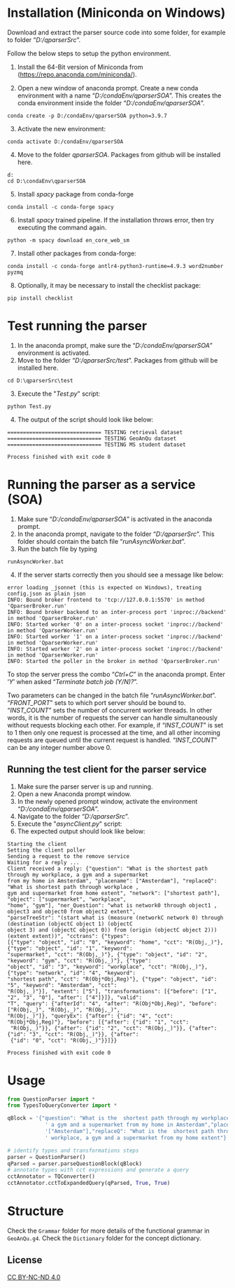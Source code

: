 # Installation (Miniconda on Windows)

Download and extract the parser source code into some folder, for example to folder “*D:/qparserSrc*”.

Follow the below steps to setup the python environment.

1. Install the 64-Bit version of Miniconda from (https://repo.anaconda.com/miniconda/).

2. Open a new window of anaconda prompt. Create a new conda environment with a name “*D:/condaEnv/qparserSOA*”. This creates the conda environment inside the folder “*D:/condaEnv/qparserSOA*”.
```
conda create -p D:/condaEnv/qparserSOA python=3.9.7
```
3. Activate the new environment:
```
conda activate D:/condaEnv/qparserSOA
```
4. Move to the folder *qparserSOA*. Packages from github will be installed here. 
```
d:
cd D:\condaEnv\qparserSOA
```
5. Install *spacy* package from conda-forge
```
conda install -c conda-forge spacy
```
6. Install *spacy* trained pipeline. If the installation throws error, then try executing the command again.
```
python -m spacy download en_core_web_sm
```
7. Install other packages from conda-forge:
```
conda install -c conda-forge antlr4-python3-runtime=4.9.3 word2number pyzmq 
```
8. Optionally, it may be necessary to install the checklist package:
```
pip install checklist
```

# Test running the parser

1. In the anaconda prompt, make sure the “*D:/condaEnv/qparserSOA*” environment is activated.
2. Move to the folder “*D:/qparserSrc/test*”. Packages from github will be installed here. 
```
cd D:\qparserSrc\test
```
3. Execute the "*Test.py*" script:
```
python Test.py
```
4. The output of the script should look like below:
```
============================== TESTING retrieval dataset
============================== TESTING GeoAnQu dataset
============================== TESTING MS student dataset

Process finished with exit code 0
```

# Running the parser as a service (SOA)

1. Make sure “*D:/condaEnv/qparserSOA*” is activated in the anaconda prompt.
2. In the anaconda prompt, navigate to the folder “*D:/qparserSrc*”. This folder should contain the batch file “*runAsyncWorker.bat*”.
3. Run the batch file by typing
```
runAsyncWorker.bat
```
4. If the server starts correctly then you should see a message like below:
```
error loading _jsonnet (this is expected on Windows), treating config.json as plain json
INFO: Bound broker frontend to 'tcp://127.0.0.1:5570' in method 'QparserBroker.run'
INFO: Bound broker backend to an inter-process port 'inproc://backend' in method 'QparserBroker.run'
INFO: Started worker '0' on a inter-process socket 'inproc://backend' in method 'QparserWorker.run'
INFO: Started worker '1' on a inter-process socket 'inproc://backend' in method 'QparserWorker.run'
INFO: Started worker '2' on a inter-process socket 'inproc://backend' in method 'QparserWorker.run'
INFO: Started the poller in the broker in method 'QparserBroker.run'
```

To stop the server press the combo “*Ctrl+C*” in the anaconda prompt. Enter ‘*Y*’ when asked “*Terminate batch job (Y/N)?*”.

Two parameters can be changed in the batch file “*runAsyncWorker.bat*”. “*FRONT_PORT*” sets to which port server should be bound to. “*INST_COUNT*” sets the number of concurrent worker threads. In other words, it is the number of requests the server can handle simultaneously without requests blocking each other. For example, if “*INST_COUNT*” is set to 1 then only one request is processed at the time, and all other incoming requests are queued until the current request is handled.  “*INST_COUNT*” can be any integer number above 0.

## Running the test client for the parser service

1. Make sure the parser server is up and running.
2. Open a new Anaconda prompt window.
3. In the newly opened prompt window, activate the environment “*D:/condaEnv/qparserSOA*”.
4. Navigate to the folder “*D:/qparserSrc*”.
5. Execute the "*asyncClient.py*" script:
6. The expected output should look like below:
```
Starting the client
Setting the client poller
Sending a request to the remove service
Waiting for a reply ...
Client received a reply: {"question": "What is the shortest path through my workplace, a gym and a supermarket 
from my home in Amsterdam", "placename": ["Amsterdam"], "replaceQ": "What is shortest path through workplace , 
gym and supermarket from home extent", "network": ["shortest path"], "object": ["supermarket", "workplace", 
"home", "gym"], "ner_Question": "what is network0 through object1 , object3 and object0 from object2 extent", 
"parseTreeStr": "(start what is (measure (networkC network 0) through (destination (objectC object 1) (objectC 
object 3) and (objectC object 0)) from (origin (objectC object 2))) (extent extent))", "cctrans": {"types": 
[{"type": "object", "id": "0", "keyword": "home", "cct": "R(Obj,_)"}, {"type": "object", "id": "1", "keyword": 
"supermarket", "cct": "R(Obj,_)"}, {"type": "object", "id": "2", "keyword": "gym", "cct": "R(Obj,_)"}, {"type": 
"object", "id": "3", "keyword": "workplace", "cct": "R(Obj,_)"}, {"type": "network", "id": "4", "keyword": 
"shortest path", "cct": "R(Obj*Obj,Reg)"}, {"type": "object", "id": "5", "keyword": "Amsterdam", "cct": 
"R(Obj,_)"}], "extent": ["5"], "transformations": [{"before": ["1", "2", "3", "0"], "after": ["4"]}]}, "valid": 
"T", "query": {"afterId": "4", "after": "R(Obj*Obj,Reg)", "before": ["R(Obj,_)", "R(Obj,_)", "R(Obj,_)", 
"R(Obj,_)"]}, "queryEx": {"after": {"id": "4", "cct": "R(Obj*Obj,Reg)"}, "before": [{"after": {"id": "1", "cct":
 "R(Obj,_)"}}, {"after": {"id": "2", "cct": "R(Obj,_)"}}, {"after": {"id": "3", "cct": "R(Obj,_)"}}, {"after": 
 {"id": "0", "cct": "R(Obj,_)"}}]}}

Process finished with exit code 0
```

# Usage
```Python
from QuestionParser import *
from TypesToQueryConverter import *

qBlock = '{"question": "What is the  shortest path through my workplace,' + \
            ' a gym and a supermarket from my home in Amsterdam","placename":' + \
            '["Amsterdam"],"replaceQ": "What is the  shortest path through my' + \
            ' workplace, a gym and a supermarket from my home extent"}'

# identify types and transformations steps
parser = QuestionParser()
qParsed = parser.parseQuestionBlock(qBlock)
# annotate types with cct expressions and generate a query
cctAnnotator = TQConverter()
cctAnnotator.cctToExpandedQuery(qParsed, True, True)
```

# Structure

Check the `Grammar` folder for more details of the functional grammar in `GeoAnQu.g4`.
Check the `Dictionary` folder for the concept dictionary.


## License
[CC BY-NC-ND 4.0](https://creativecommons.org/licenses/by-nc-nd/4.0/)
